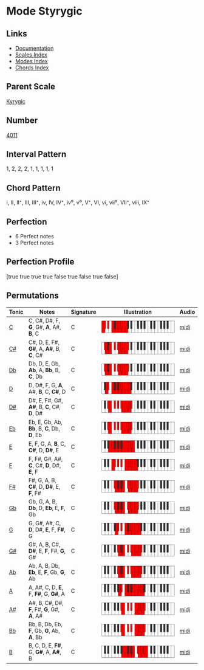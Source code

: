 # Mode Styrygic

## Links

- [Documentation](index.md)
- [Scales Index](Scales.md)
- [Modes Index](Modes.md)
- [Chords Index](Chords.md)

## Parent Scale

[Kyrygic](ScaleKyrygic.md)

## Number

[4011](https://ianring.com/musictheory/scales/4011)

## Interval Pattern

1, 2, 2, 2, 1, 1, 1, 1, 1

## Chord Pattern

i, II, II⁺, III, III⁺, iv, IV, IV⁺, iv⁰, v⁰, V⁺, VI, vi, vii⁰, VII⁺, viii, IX⁺

## Perfection

- 6 Perfect notes
- 3 Perfect notes

## Perfection Profile

[true true true true false true false true false]

## Permutations

| Tonic | Notes | Signature | Illustration | Audio |
|-------|-------|-----------|--------------|-------|
| [C](ModeCNaturalStyrygic.md) | C, C#, D#, F, **G**, G#, **A**, A#, **B**, C | C | ![CNaturalStyrygic](ModeCNaturalStyrygic.png) | [midi](https://github.com/edipermadi/music/blob/main/docs/ModeCNaturalStyrygic.mid?raw=true) |
| [C#](ModeCSharpStyrygic.md) | C#, D, E, F#, **G#**, A, **A#**, B, **C**, C# | C | ![CSharpStyrygic](ModeCSharpStyrygic.png) | [midi](https://github.com/edipermadi/music/blob/main/docs/ModeCSharpStyrygic.mid?raw=true) |
| [Db](ModeDFlatStyrygic.md) | Db, D, E, Gb, **Ab**, A, **Bb**, B, **C**, Db | C | ![DFlatStyrygic](ModeDFlatStyrygic.png) | [midi](https://github.com/edipermadi/music/blob/main/docs/ModeDFlatStyrygic.mid?raw=true) |
| [D](ModeDNaturalStyrygic.md) | D, D#, F, G, **A**, A#, **B**, C, **C#**, D | C | ![DNaturalStyrygic](ModeDNaturalStyrygic.png) | [midi](https://github.com/edipermadi/music/blob/main/docs/ModeDNaturalStyrygic.mid?raw=true) |
| [D#](ModeDSharpStyrygic.md) | D#, E, F#, G#, **A#**, B, **C**, C#, **D**, D# | C | ![DSharpStyrygic](ModeDSharpStyrygic.png) | [midi](https://github.com/edipermadi/music/blob/main/docs/ModeDSharpStyrygic.mid?raw=true) |
| [Eb](ModeEFlatStyrygic.md) | Eb, E, Gb, Ab, **Bb**, B, **C**, Db, **D**, Eb | C | ![EFlatStyrygic](ModeEFlatStyrygic.png) | [midi](https://github.com/edipermadi/music/blob/main/docs/ModeEFlatStyrygic.mid?raw=true) |
| [E](ModeENaturalStyrygic.md) | E, F, G, A, **B**, C, **C#**, D, **D#**, E | C | ![ENaturalStyrygic](ModeENaturalStyrygic.png) | [midi](https://github.com/edipermadi/music/blob/main/docs/ModeENaturalStyrygic.mid?raw=true) |
| [F](ModeFNaturalStyrygic.md) | F, F#, G#, A#, **C**, C#, **D**, D#, **E**, F | C | ![FNaturalStyrygic](ModeFNaturalStyrygic.png) | [midi](https://github.com/edipermadi/music/blob/main/docs/ModeFNaturalStyrygic.mid?raw=true) |
| [F#](ModeFSharpStyrygic.md) | F#, G, A, B, **C#**, D, **D#**, E, **F**, F# | C | ![FSharpStyrygic](ModeFSharpStyrygic.png) | [midi](https://github.com/edipermadi/music/blob/main/docs/ModeFSharpStyrygic.mid?raw=true) |
| [Gb](ModeGFlatStyrygic.md) | Gb, G, A, B, **Db**, D, **Eb**, E, **F**, Gb | C | ![GFlatStyrygic](ModeGFlatStyrygic.png) | [midi](https://github.com/edipermadi/music/blob/main/docs/ModeGFlatStyrygic.mid?raw=true) |
| [G](ModeGNaturalStyrygic.md) | G, G#, A#, C, **D**, D#, **E**, F, **F#**, G | C | ![GNaturalStyrygic](ModeGNaturalStyrygic.png) | [midi](https://github.com/edipermadi/music/blob/main/docs/ModeGNaturalStyrygic.mid?raw=true) |
| [G#](ModeGSharpStyrygic.md) | G#, A, B, C#, **D#**, E, **F**, F#, **G**, G# | C | ![GSharpStyrygic](ModeGSharpStyrygic.png) | [midi](https://github.com/edipermadi/music/blob/main/docs/ModeGSharpStyrygic.mid?raw=true) |
| [Ab](ModeAFlatStyrygic.md) | Ab, A, B, Db, **Eb**, E, **F**, Gb, **G**, Ab | C | ![AFlatStyrygic](ModeAFlatStyrygic.png) | [midi](https://github.com/edipermadi/music/blob/main/docs/ModeAFlatStyrygic.mid?raw=true) |
| [A](ModeANaturalStyrygic.md) | A, A#, C, D, **E**, F, **F#**, G, **G#**, A | C | ![ANaturalStyrygic](ModeANaturalStyrygic.png) | [midi](https://github.com/edipermadi/music/blob/main/docs/ModeANaturalStyrygic.mid?raw=true) |
| [A#](ModeASharpStyrygic.md) | A#, B, C#, D#, **F**, F#, **G**, G#, **A**, A# | C | ![ASharpStyrygic](ModeASharpStyrygic.png) | [midi](https://github.com/edipermadi/music/blob/main/docs/ModeASharpStyrygic.mid?raw=true) |
| [Bb](ModeBFlatStyrygic.md) | Bb, B, Db, Eb, **F**, Gb, **G**, Ab, **A**, Bb | C | ![BFlatStyrygic](ModeBFlatStyrygic.png) | [midi](https://github.com/edipermadi/music/blob/main/docs/ModeBFlatStyrygic.mid?raw=true) |
| [B](ModeBNaturalStyrygic.md) | B, C, D, E, **F#**, G, **G#**, A, **A#**, B | C | ![BNaturalStyrygic](ModeBNaturalStyrygic.png) | [midi](https://github.com/edipermadi/music/blob/main/docs/ModeBNaturalStyrygic.mid?raw=true) |

